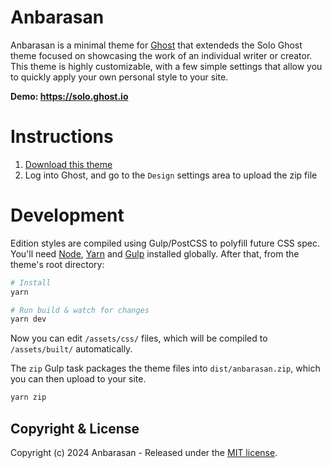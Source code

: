 # Anbarasan

Anbarasan is a minimal theme for [Ghost](https://github.com/TryGhost/Ghost) that extendeds the Solo Ghost theme focused on showcasing the work of an individual writer or creator. This theme is highly customizable, with a few simple settings that allow you to quickly apply your own personal style to your site.

**Demo: https://solo.ghost.io**

# Instructions

1. [Download this theme](https://github.com/anbarasanv/bytebyanbarasan/releases)
2. Log into Ghost, and go to the `Design` settings area to upload the zip file

# Development

Edition styles are compiled using Gulp/PostCSS to polyfill future CSS spec. You'll need [Node](https://nodejs.org/), [Yarn](https://yarnpkg.com/) and [Gulp](https://gulpjs.com) installed globally. After that, from the theme's root directory:

```bash
# Install
yarn

# Run build & watch for changes
yarn dev
```

Now you can edit `/assets/css/` files, which will be compiled to `/assets/built/` automatically.

The `zip` Gulp task packages the theme files into `dist/anbarasan.zip`, which you can then upload to your site.

```bash
yarn zip
```

## Copyright & License

Copyright (c) 2024 Anbarasan - Released under the [MIT license](LICENSE).

